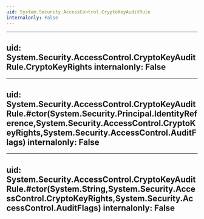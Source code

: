 ```yaml
---
uid: System.Security.AccessControl.CryptoKeyAuditRule
internalonly: False
---
```


---
uid: System.Security.AccessControl.CryptoKeyAuditRule.CryptoKeyRights
internalonly: False
---

---
uid: System.Security.AccessControl.CryptoKeyAuditRule.#ctor(System.Security.Principal.IdentityReference,System.Security.AccessControl.CryptoKeyRights,System.Security.AccessControl.AuditFlags)
internalonly: False
---

---
uid: System.Security.AccessControl.CryptoKeyAuditRule.#ctor(System.String,System.Security.AccessControl.CryptoKeyRights,System.Security.AccessControl.AuditFlags)
internalonly: False
---
